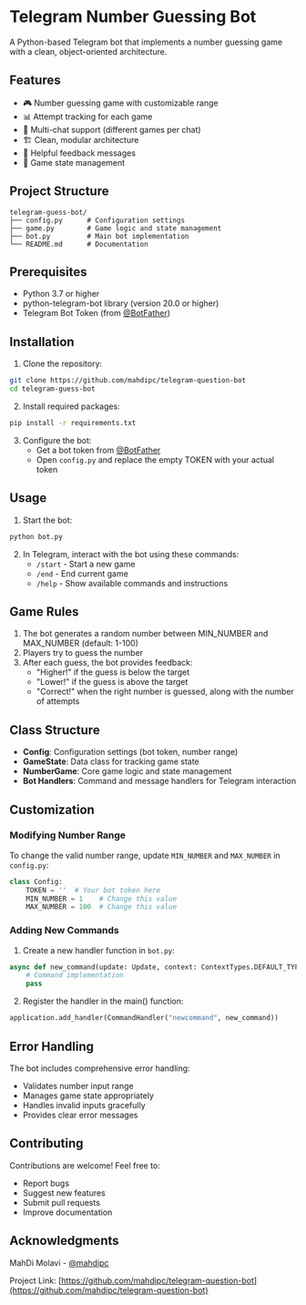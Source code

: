 # Telegram Number Guessing Bot

A Python-based Telegram bot that implements a number guessing game with a clean, object-oriented architecture.

## Features

- 🎮 Number guessing game with customizable range
- 📊 Attempt tracking for each game
- 👥 Multi-chat support (different games per chat)
- 🏗️ Clean, modular architecture
- 💬 Helpful feedback messages
- 🎯 Game state management

## Project Structure

```
telegram-guess-bot/
├── config.py      # Configuration settings
├── game.py        # Game logic and state management
├── bot.py         # Main bot implementation
└── README.md      # Documentation
```

## Prerequisites

- Python 3.7 or higher
- python-telegram-bot library (version 20.0 or higher)
- Telegram Bot Token (from [@BotFather](https://t.me/botfather))

## Installation

1. Clone the repository:
```bash
git clone https://github.com/mahdipc/telegram-question-bot
cd telegram-guess-bot
```

2. Install required packages:
```bash
pip install -r requirements.txt
```

3. Configure the bot:
   - Get a bot token from [@BotFather](https://t.me/botfather)
   - Open `config.py` and replace the empty TOKEN with your actual token

## Usage

1. Start the bot:
```bash
python bot.py
```

2. In Telegram, interact with the bot using these commands:
   - `/start` - Start a new game
   - `/end` - End current game
   - `/help` - Show available commands and instructions

## Game Rules

1. The bot generates a random number between MIN_NUMBER and MAX_NUMBER (default: 1-100)
2. Players try to guess the number
3. After each guess, the bot provides feedback:
   - "Higher!" if the guess is below the target
   - "Lower!" if the guess is above the target
   - "Correct!" when the right number is guessed, along with the number of attempts

## Class Structure

- **Config**: Configuration settings (bot token, number range)
- **GameState**: Data class for tracking game state
- **NumberGame**: Core game logic and state management
- **Bot Handlers**: Command and message handlers for Telegram interaction

## Customization

### Modifying Number Range
To change the valid number range, update `MIN_NUMBER` and `MAX_NUMBER` in `config.py`:

```python
class Config:
    TOKEN = ''  # Your bot token here
    MIN_NUMBER = 1    # Change this value
    MAX_NUMBER = 100  # Change this value
```

### Adding New Commands
1. Create a new handler function in `bot.py`:
```python
async def new_command(update: Update, context: ContextTypes.DEFAULT_TYPE) -> None:
    # Command implementation
    pass
```

2. Register the handler in the main() function:
```python
application.add_handler(CommandHandler("newcommand", new_command))
```

## Error Handling

The bot includes comprehensive error handling:
- Validates number input range
- Manages game state appropriately
- Handles invalid inputs gracefully
- Provides clear error messages

## Contributing

Contributions are welcome! Feel free to:
- Report bugs
- Suggest new features
- Submit pull requests
- Improve documentation

## Acknowledgments

MahDi Molavi  - [@mahdipc](https://github.com/mahdipc)

Project Link: [https://github.com/mahdipc/telegram-question-bot](https://github.com/mahdipc/telegram-question-bot)
